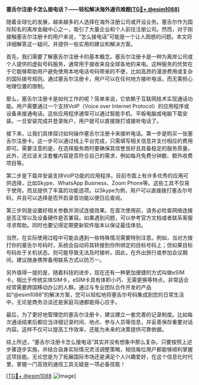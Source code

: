**塞舌尔注册卡怎么接电话？——轻松解决海外通讯难题[[TG💪+ @esim1088](https://t.me/s/esim1088)]**

随着全球化的发展，越来越多的人选择在海外注册公司或开设业务。塞舌尔作为国际知名的离岸金融中心之一，吸引了大量企业和个人前往注册公司。然而，对于刚接触塞舌尔注册卡的用户来说，“怎么接电话”可能是一个让人困惑的问题。本文将详细解答这一疑问，并提供一些实用的建议和解决方案。

首先，我们需要了解塞舌尔注册卡的基本概念。塞舌尔注册卡是一种为离岸公司或个人提供的虚拟号码服务，通常用于接收来自全球各地的来电。这种服务的优势在于它能够帮助用户避免使用本地电话号码带来的不便，比如高昂的漫游费用或复杂的国际拨号规则。通过塞舌尔注册卡，用户可以在任何地方接听电话，而无需担心地理位置的限制。

那么，塞舌尔注册卡是如何工作的呢？简单来说，它依赖于互联网技术实现通话功能。用户需要通过一个支持VoIP（Voice over Internet Protocol）的应用程序或设备来接通电话。这些应用程序通常可以通过智能手机、平板电脑或电脑下载安装。一旦安装完成并登录账户，用户就可以直接拨打或接听电话了。

接下来，让我们具体探讨如何操作塞舌尔注册卡来接听电话。第一步是购买一张塞舌尔注册卡。这一步可以通过线上平台完成，只需填写相关信息并支付相应的费用即可。需要注意的是，在选择服务商时要确保其信誉良好且具备稳定的服务质量。此外，还应该关注套餐内容是否符合自己的需求，例如每月免费分钟数、额外收费项目等。

第二步是下载并安装支持VoIP功能的应用程序。目前市面上有许多优秀的应用可供选择，比如Skype、WhatsApp Business、Zoom Phone等。这些工具不仅易于使用，而且提供了丰富的功能选项。以Skype为例，用户可以直接拨打塞舌尔号码，并且可以选择是否开启录音功能以便日后查阅。

第三步则是设置好相关参数并测试连接效果。在首次使用前，请务必检查网络连接是否正常以及设备硬件是否兼容。如果遇到问题，可以参考官方文档或者联系客服寻求帮助。同时也要记得定期更新软件版本以保证最佳体验。

当然，在实际使用过程中可能会遇到一些特殊情况需要特别注意。例如，当对方拨打你的塞舌尔号码时，系统会自动将其转接到你所绑定的目标号码上；但如果目标号码处于关机状态，则可能导致无法及时接听。因此，在外出旅行或参加会议期间，建议随身携带备用联系方式以防万一。

另外值得一提的是，随着科技的进步，现在还有一种更加便捷的方式叫做eSIM卡。相比于传统实体SIM卡，eSIM卡具有体积小巧、无需更换等特点，非常适合经常需要跨国移动办公的人群。通过与专业团队合作开发的产品如“@esim1088”的解决方案，您可以轻松地将塞舌尔号码集成到您的日常生活中，无论是商务洽谈还是家庭沟通都能得心应手。

最后，为了更好地管理您的塞舌尔注册卡，建议建立一套完善的记录制度。比如每次通话结束后都应当详细记录时间、地点、参与人员等信息，并妥善保存重要对话内容。这样不仅可以提高工作效率，还能为未来的决策提供可靠依据。

综上所述，“塞舌尔注册卡怎么接电话”其实并没有想象中那么复杂。只要按照上述步骤逐步实施，并结合自身实际情况灵活调整策略，相信每位用户都能够顺利掌握这项技能。无论您是为了拓展国际市场还是满足个人兴趣爱好，在这个信息化时代里，掌握一门高效的通信工具无疑是一项必备技能！

[[TG💪+ @esim1088](https://t.me/s/esim1088) ![Image](https://i.postimg.cc/4NQfJmqS/Snipaste-2025-05-13-00-14-12.png)]